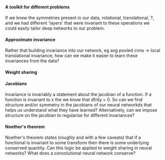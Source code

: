 #### A toolkit for different problems

If we knew the symmetries present in our data, rotational, translational, ?,
and we had different 'layers' that were invariant to these operations we could easily tailor deep networks to our problem.

#### Approximate invariance

Rather that building invariance into our network, eg avg pooled cnns -> local translational invariance, how can we make it easier to learn these invariances from the data?

#### Weight sharing



#### Jacobians

Invariance is invariably a statement about the jacobian of a function. If a function is invariant to x the we know that df/dy = 0. So can we find structure and/or symmetry in the jacobians of our neural networkds that helps us understand what they have learned? Alternatively, can we impose structure on the jacobian to regularise for different invariances?

#### Noether's theorem

Noether's theorem states (roughly and with a few caveats) that if a functional is invariant to some transform then there is some underlying conserved quantity.
Can this logic be applied to weight sharing in neural networks? What does a convolutional neural network conserve?
